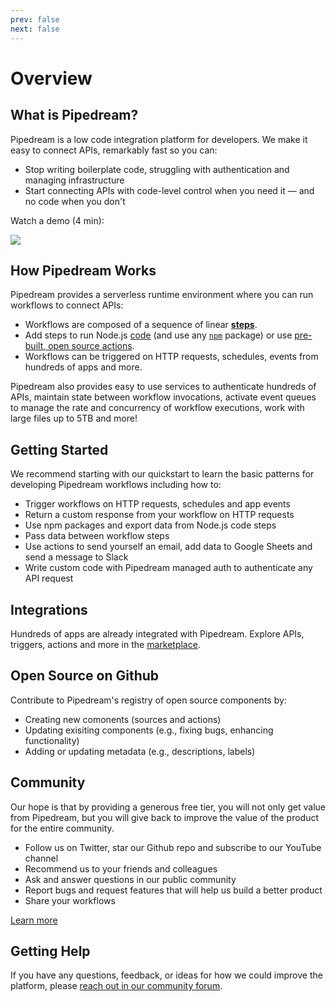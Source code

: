 ```yaml
---
prev: false
next: false
---
```


# Overview

## What is Pipedream?

Pipedream is a low code integration platform for developers. We make it easy to connect APIs, remarkably fast so you can: 

- Stop writing boilerplate code, struggling with authentication and managing infrastructure
- Start connecting APIs with code-level control when you need it — and no code when you don't

Watch a demo (4 min):

<img src="https://res.cloudinary.com/pipedreamin/image/upload/v1612919959/homepage/workflow-demo_ks64up.png">

## How Pipedream Works

Pipedream provides a serverless runtime environment where you can run workflows to connect APIs:

- Workflows are composed of a sequence of linear [**steps**](/docs/workflows/steps).
- Add steps to run Node.js [code](/workflows/steps/code/) (and use any [`npm`](/workflows/steps/code/#using-npm-packages) package) or use [pre-built, open source actions](/workflows/steps/actions/).
- Workflows can be triggered on HTTP requests, schedules, events from hundreds of apps and more.

Pipedream also provides easy to use services to authenticate hundreds of APIs, maintain state between workflow invocations, activate event queues to manage the rate and concurrency of workflow executions, work with large files up to 5TB and more!

## Getting Started

We recommend starting with our quickstart to learn the basic patterns for developing Pipedream workflows including how to:

- Trigger workflows on HTTP requests, schedules and app events
- Return a custom response from your workflow on HTTP requests
- Use npm packages and export data from Node.js code steps
- Pass data between workflow steps
- Use actions to send yourself an email, add data to Google Sheets and send a message to Slack
- Write custom code with Pipedream managed auth to authenticate any API request

## Integrations

Hundreds of apps are already integrated with Pipedream. Explore APIs, triggers, actions and more in the [marketplace](https://pipedream.com/explore).

## Open Source on Github

Contribute to Pipedream's registry of open source components  by:

- Creating new comonents (sources and actions)
- Updating exisiting components (e.g., fixing bugs, enhancing functionality)
- Adding or updating metadata (e.g., descriptions, labels)


## Community

Our hope is that by providing a generous free tier, you will not only get value from Pipedream, but you will give back to improve the value of the product for the entire community.

- Follow us on Twitter, star our Github repo and subscribe to our YouTube channel
- Recommend us to your friends and colleagues
- Ask and answer questions in our public community
- Report bugs and request features that will help us build a better product
- Share your workflows

[Learn more](https://pipedream.com/contributing)

## Getting Help

If you have any questions, feedback, or ideas for how we could improve the platform, please [reach out in our community forum](https://pipedream.com/community).



<!--
### Benefits

### No servers or infrastructure to manage

In other tools, you typically have to setup infrastructure to process events — typically you setup an HTTP endpoint, then run a script on a container, or have to manage a serverless function. This takes time to write and maintain.

Pipedream is purpose-built for running workflows on event data, so we take care of the infrastructure and boilerplate configuration for you. **Pipedream lets you focus on _what_ you want done, and we take care of _how_ to do it for you.**

### Run any Node code

Write Node.js [code](/workflows/steps/code/) and require npm packages. `event` contains your trigger event data. Exported step data, along with standard output, appears under each code step for inline observability.

### Iterate quickly with inline observability, automatic versioning and instant deploys

See events and debug execution details in real time. Output, errors, timing, and return values appear below each step. Time travel to previous versions of code, at the time the event occurred.

### Connect to APIs without writing any code

[Actions](/workflows/steps/actions/) are pre-defined code steps built by the Pipedream community. Send a message to Slack or Discord, store data in S3 or Snowflake, and more, all without writing any code.

### Auth made easy

Auth apps once, connect to those apps in any workflow. Pipedream supports OAuth and key-based auth, and handles the OAuth flow and token refresh for you. Just link accounts to steps and reference the relevant auth info in code.

### It's free

The Pipedream team believes anyone should be able to run simple, low-volume workflows at no cost. **Pipedream offers a [generous free tier](/pricing/#developer-tier)**. You can run sources and workflows for free within the limits of the free tier. If you hit these limits, you can upgrade to one of our [paid tiers](/pricing/#professional-tier).
-->